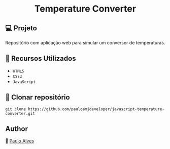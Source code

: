 <h1 align="center">Temperature Converter</h1>

## :computer: Projeto

Repositório com aplicação web para simular um conversor de temperaturas.

## :wrench: Recursos Utilizados

- ``HTML5``
- ``CSS3``
- ``JavaScript``

## :floppy_disk: Clonar repositório

```git clone https://github.com/pauloamjdeveloper/javascript-temperature-converter.git```

## Author
:boy: [Paulo Alves](https://github.com/pauloamjdeveloper)
